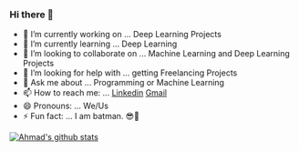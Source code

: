 ### Hi there 👋

- 🔭 I’m currently working on ... Deep Learning Projects
- 🌱 I’m currently learning ... Deep Learning
- 👯 I’m looking to collaborate on ... Machine Learning and Deep Learning Projects
- 🤔 I’m looking for help with ... getting Freelancing Projects
- 💬 Ask me about ... Programming or Machine Learning
- 📫 How to reach me: ... 
[Linkedin](https://www.linkedin.com/in/ahmadshaikhk/)
[Gmail](ahmed.bilal575@gmail.com)
- 😄 Pronouns: ... We/Us
- ⚡ Fun fact: ... I am batman. 😎🦇 

[![Ahmad's github stats](https://github-readme-stats.vercel.app/api?username=Ahmad-shaikh575)](https://github.com/anuraghazra/github-readme-stats)
